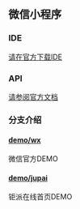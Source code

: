## 微信小程序

### IDE
[请在官方下载IDE](https://mp.weixin.qq.com/debug/wxadoc/dev/devtools/download.html?t=1474887501214)

### API
[请参阅官方文档](http://wxopen.notedown.cn/)

### 分支介绍

#### [demo/wx](http://git.eju-inc.com/reluxy/wx-app/tree/demo/wx)
微信官方DEMO

#### [demo/jupai](http://git.eju-inc.com/reluxy/wx-app/tree/demo/jupai)
钜派在线首页DEMO